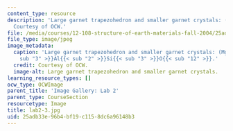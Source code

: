 ```yaml
---
content_type: resource
description: 'Large garnet trapezohedron and smaller garnet crystals: (Mg,Fe,Mn,Ca)3Al2Si3O12.
  Courtesy of OCW.'
file: /media/courses/12-108-structure-of-earth-materials-fall-2004/25adb33e96b4bf19c1158dc6a96148b3_lab2-3.jpg
file_type: image/jpeg
image_metadata:
  caption: 'Large garnet trapezohedron and smaller garnet crystals: (Mg,Fe,Mn,Ca){{<
    sub "3" >}}Al{{< sub "2" >}}Si{{< sub "3" >}}O{{< sub "12" >}}.'
  credit: Courtesy of OCW.
  image-alt: Large garnet trapezohedron and smaller garnet crystals.
learning_resource_types: []
ocw_type: OCWImage
parent_title: 'Image Gallery: Lab 2'
parent_type: CourseSection
resourcetype: Image
title: lab2-3.jpg
uid: 25adb33e-96b4-bf19-c115-8dc6a96148b3
---
```

